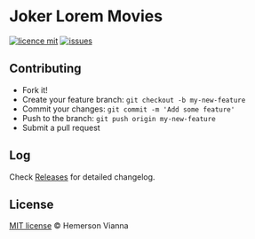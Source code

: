 # Joker Lorem Movies

[![licence mit](https://img.shields.io/badge/license-MIT-blue.svg?style=flat-square)](http://hemersonvianna.mit-license.org/)
[![issues](https://img.shields.io/github/issues/resource-solutions/resource-svg-loading.svg?style=flat-square)](https://github.com/resource-solutions/resource-svg-loading/issues)

## Contributing

- Fork it!
- Create your feature branch: `git checkout -b my-new-feature`
- Commit your changes: `git commit -m 'Add some feature'`
- Push to the branch: `git push origin my-new-feature`
- Submit a pull request

## Log

Check [Releases](https://github.com/resource-solutions/resource-svg-loading/releases) for detailed changelog.

## License

[MIT license](http://hemersonvianna.mit-license.org/) © Hemerson Vianna

